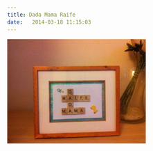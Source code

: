 ```yaml
---
title: Dada Mama Raife
date:   2014-03-18 11:15:03
---
```


![dada-mama-raife-zoom](images/dada-mama-raife-zoom.jpg)
